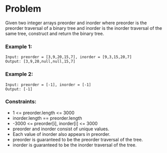 # Problem

Given two integer arrays preorder and inorder where preorder is the preorder traversal of a binary tree and inorder is the inorder traversal of the same tree, construct and return the binary tree.

### Example 1:

```
Input: preorder = [3,9,20,15,7], inorder = [9,3,15,20,7]
Output: [3,9,20,null,null,15,7]
```

### Example 2:
```
Input: preorder = [-1], inorder = [-1]
Output: [-1]
```

### Constraints:

- 1 <= preorder.length <= 3000
- inorder.length == preorder.length
- -3000 <= preorder[i], inorder[i] <= 3000
- preorder and inorder consist of unique values.
- Each value of inorder also appears in preorder.
- preorder is guaranteed to be the preorder traversal of the tree.
- inorder is guaranteed to be the inorder traversal of the tree.

